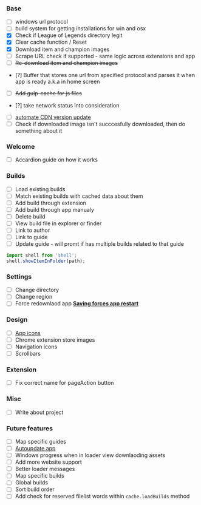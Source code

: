     


### Base
- [ ] windows url protocol
- [ ] build system for getting installations for win and osx
- [x] Check if League of Legends directory legit
- [x] Clear cache function / Reset
- [x] Download item and champion images
- [ ] Scrape URL check if supported - same logic across extensions and app
- [ ] ~~Re-download item and champion images~~
- [?] Buffer that stores one url from specified protocol and parses it when app is ready a.k.a in home screen
- [ ] ~~Add gulp-cache for js files~~
- [?] take network status into consideration
- [ ] [automate CDN version update](https://developer.riotgames.com/api/methods#!/968/3325)
- [ ] Check if downloaded image isn't succcesfully downloaded, then do something about it

### Welcome
- [ ] Accardion guide on how it works

### Builds
- [ ] Load existing builds
- [ ] Match existing builds with cached data about them
- [ ] Add build through extension
- [ ] Add build through app manualy
- [ ] Delete build
- [ ] View build file in explorer or finder
- [ ] Link to author
- [ ] Link to guide
- [ ] Update guide - will promt if has multiple builds related to that guide

```javascript
import shell from 'shell';
shell.showItemInFolder(path);
```

### Settings
- [ ] Change directory
- [ ] Change region
- [ ] Force redownlaod app
**[Saving forces app restart](https://github.com/atom/electron/issues/539)**

### Design
- [ ] [App icons](http://google.github.io/material-design-icons/#icon-images-for-the-web)
- [ ] Chrome extension store images 
- [ ] Navigation icons
- [ ] Scrollbars

### Extension
- [ ] Fix correct name for pageAction button

### Misc
- [ ] Write about project

### Future features
- [ ] Map specific guides
- [ ] [Autoupdate app](https://github.com/atom/electron/blob/master/docs/api/auto-updater.md)
- [ ] Windows progress when in loader view downlaoding assets
- [ ] Add more website support
- [ ] Better loader messages
- [ ] Map specific builds
- [ ] Global builds
- [ ] Sort build order
- [ ] Add check for reserved filelist words within `cache.loadBuilds` method